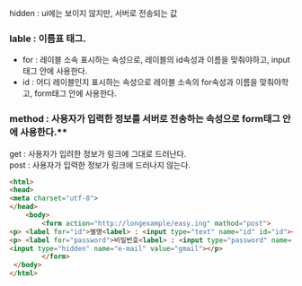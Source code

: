 
hidden :  ui에는 보이지 않지만, 서버로 전송되는 값

### lable : 이름표 태그.

- for : 레이블 소속 표시하는 속성으로, 레이블의 id속성과 이름을 맞춰야하고, input태그 안에 사용한다.
- id : 어디 레이블인지 표시하는 속성으로 레이블 소속의 for속성과 이름을 맞춰야학고, form태그 안에 사용한다.
  
### method : 사용자가 입력한 정보를 서버로 전송하는 속성으로 form태그 안에 사용한다.**

get : 사용자가 입려한 정보가 링크에 그대로 드러난다. <br>
post : 사용자가 입력한 정보가 링크에 드러나지 않는다.

```html
<html>
<head>
<meta charset="utf-8">
</head>
    <body>
        <form action="http://longexample/easy.ing" mathod="post">
<p> <label for="id">별명<label> : <input type="text" name="id" id="id"></p>
<p> <label for="password">비밀번호<label> : <input type="password" name="pw" id="password"></p>
<input type="hidden" name="e-mail" value="gmail"></p>
        </form>
 </body>
</html>
```
